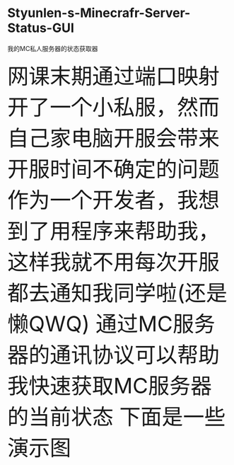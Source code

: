 # Styunlen-s-Minecrafr-Server-Status-GUI
我的MC私人服务器的状态获取器

<font size=24>
网课末期通过端口映射开了一个小私服，然而自己家电脑开服会带来开服时间不确定的问题
作为一个开发者，我想到了用程序来帮助我，这样我就不用每次开服都去通知我同学啦(还是懒QWQ)
通过MC服务器的通讯协议可以帮助我快速获取MC服务器的当前状态
下面是一些演示图
</font>
